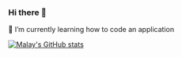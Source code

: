 ### Hi there 👋

🌱 I’m currently learning how to code an application

<!--
**MalayGain/MalayGain** is a ✨ _special_ ✨ repository because its `README.md` (this file) appears on your GitHub profile.

Here are some ideas to get you started:

- 🔭 I’m currently working on ...
 
- 👯 I’m looking to collaborate on ...
- 🤔 I’m looking for help with ...
- 💬 Ask me about ...
- 📫 How to reach me: ...
- 😄 Pronouns: ...
- ⚡ Fun fact: ...
-->

[![Malay's GitHub stats](https://github-readme-stats.vercel.app/api?username=MalayGain&count_private=true)](https://github.com/MalayGain/github-readme-stats)
